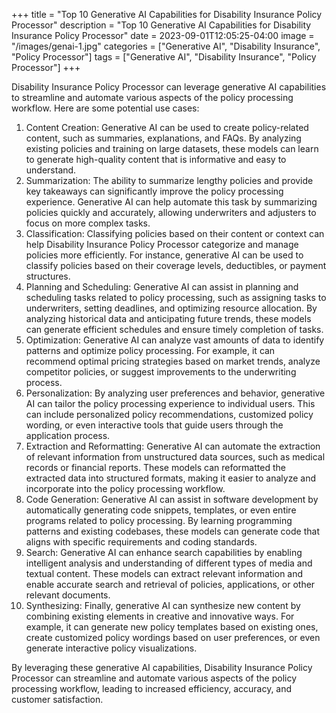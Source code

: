 +++
title = "Top 10 Generative AI Capabilities for Disability Insurance Policy Processor"
description = "Top 10 Generative AI Capabilities for Disability Insurance Policy Processor"
date = 2023-09-01T12:05:25-04:00
image = "/images/genai-1.jpg"
categories = ["Generative AI", "Disability Insurance", "Policy Processor"]
tags = ["Generative AI", "Disability Insurance", "Policy Processor"]
+++

Disability Insurance Policy Processor can leverage generative AI capabilities to streamline and automate various aspects of the policy processing workflow. Here are some potential use cases:

1. Content Creation: Generative AI can be used to create policy-related content, such as summaries, explanations, and FAQs. By analyzing existing policies and training on large datasets, these models can learn to generate high-quality content that is informative and easy to understand.
2. Summarization: The ability to summarize lengthy policies and provide key takeaways can significantly improve the policy processing experience. Generative AI can help automate this task by summarizing policies quickly and accurately, allowing underwriters and adjusters to focus on more complex tasks.
3. Classification: Classifying policies based on their content or context can help Disability Insurance Policy Processor categorize and manage policies more efficiently. For instance, generative AI can be used to classify policies based on their coverage levels, deductibles, or payment structures.
4. Planning and Scheduling: Generative AI can assist in planning and scheduling tasks related to policy processing, such as assigning tasks to underwriters, setting deadlines, and optimizing resource allocation. By analyzing historical data and anticipating future trends, these models can generate efficient schedules and ensure timely completion of tasks.
5. Optimization: Generative AI can analyze vast amounts of data to identify patterns and optimize policy processing. For example, it can recommend optimal pricing strategies based on market trends, analyze competitor policies, or suggest improvements to the underwriting process.
6. Personalization: By analyzing user preferences and behavior, generative AI can tailor the policy processing experience to individual users. This can include personalized policy recommendations, customized policy wording, or even interactive tools that guide users through the application process.
7. Extraction and Reformatting: Generative AI can automate the extraction of relevant information from unstructured data sources, such as medical records or financial reports. These models can reformatted the extracted data into structured formats, making it easier to analyze and incorporate into the policy processing workflow.
8. Code Generation: Generative AI can assist in software development by automatically generating code snippets, templates, or even entire programs related to policy processing. By learning programming patterns and existing codebases, these models can generate code that aligns with specific requirements and coding standards.
9. Search: Generative AI can enhance search capabilities by enabling intelligent analysis and understanding of different types of media and textual content. These models can extract relevant information and enable accurate search and retrieval of policies, applications, or other relevant documents.
10. Synthesizing: Finally, generative AI can synthesize new content by combining existing elements in creative and innovative ways. For example, it can generate new policy templates based on existing ones, create customized policy wordings based on user preferences, or even generate interactive policy visualizations.

By leveraging these generative AI capabilities, Disability Insurance Policy Processor can streamline and automate various aspects of the policy processing workflow, leading to increased efficiency, accuracy, and customer satisfaction.